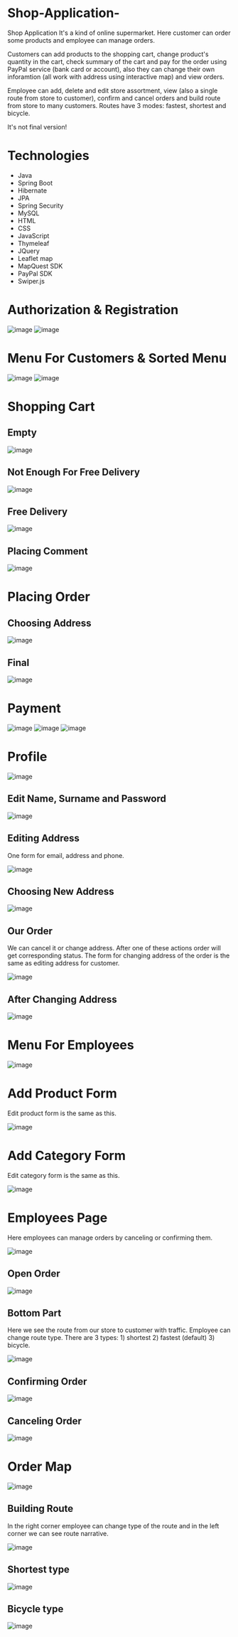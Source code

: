 # Shop-Application-
Shop Application It's a kind of online supermarket. 
Here customer can order some products and employee can manage orders.

Customers can add products to the shopping cart, change product's quantity in the cart, check summary of the cart and pay for the order using PayPal service (bank card or account), 
also they can change their own inforamtion (all work with address using interactive map) and view orders.

Employee can add, delete and edit store assortment, view (also a single route from store to customer), confirm and cancel orders and build route from store to many customers. 
Routes have 3 modes: fastest, shortest and bicycle.

It's not final version!
# Technologies 
  - Java
  - Spring Boot
  - Hibernate
  - JPA
  - Spring Security
  - MySQL
  - HTML
  - CSS
  - JavaScript
  - Thymeleaf
  - JQuery
  - Leaflet map
  - MapQuest SDK
  - PayPal SDK
  - Swiper.js
# Authorization & Registration
![image](https://github.com/RomanMenzheres/Shop-Application-/assets/118287818/eb7a88e9-b741-4c44-a74a-0e5cbbcd3963)
![image](https://github.com/RomanMenzheres/Shop-Application-/assets/118287818/fc2fc4a7-5fb9-465f-b8e6-0912c8733062)

# Menu For Customers & Sorted Menu
![image](https://github.com/RomanMenzheres/Shop-Application-/assets/118287818/4cb76721-d2dd-4dd3-a3f4-100fd3920528)
![image](https://github.com/RomanMenzheres/Shop-Application-/assets/118287818/9740cf50-4d40-4990-bb0a-78a835b1d88a)

# Shopping Cart
## Empty
![image](https://github.com/RomanMenzheres/Shop-Application-/assets/118287818/9666cd48-498f-43d3-b0df-3ce181844ebf)
## Not Enough For Free Delivery
![image](https://github.com/RomanMenzheres/Shop-Application-/assets/118287818/8cae93a6-e76b-491b-a971-4db9e1323799)
## Free Delivery
![image](https://github.com/RomanMenzheres/Shop-Application-/assets/118287818/c65850c7-cbcc-4f80-9d51-0de51cdebdfc)
## Placing Comment
![image](https://github.com/RomanMenzheres/Shop-Application-/assets/118287818/31b05b62-718e-4baa-8e41-595e8fb6b651)

# Placing Order
## Choosing Address
![image](https://github.com/RomanMenzheres/Shop-Application-/assets/118287818/465bdd7e-9639-4e36-80e3-a75ae0c68c01)
## Final
![image](https://github.com/RomanMenzheres/Shop-Application-/assets/118287818/96ad54ef-e2dd-48a4-a322-7d402b2bfd47)

# Payment
![image](https://github.com/RomanMenzheres/Shop-Application-/assets/118287818/80c3785b-6218-468f-a278-e228589555c1)
![image](https://github.com/RomanMenzheres/Shop-Application-/assets/118287818/6695ddba-50d6-45a2-989e-e9b6583dc34f)
![image](https://github.com/RomanMenzheres/Shop-Application-/assets/118287818/e1a4be7c-f6bc-4dbd-b83b-8cffe019ed74)

# Profile
![image](https://github.com/RomanMenzheres/Shop-Application-/assets/118287818/41d03e5b-b6f2-48e7-886b-76cfd657177b)
## Edit Name, Surname and Password
![image](https://github.com/RomanMenzheres/Shop-Application-/assets/118287818/b83a31ff-e53c-4ee4-baa9-4c0ac66a6e3a)
## Editing Address
One form for email, address and phone.

![image](https://github.com/RomanMenzheres/Shop-Application-/assets/118287818/19493443-58ef-41ec-b310-0a067e421958)
## Choosing New Address
![image](https://github.com/RomanMenzheres/Shop-Application-/assets/118287818/472e574a-3d0e-4363-b277-49b8ba2d6165)
## Our Order
We can cancel it or change address. After one of these actions order will get corresponding status. 
The form for changing address of the order is the same as editing address for customer.

![image](https://github.com/RomanMenzheres/Shop-Application-/assets/118287818/25a3246b-0742-4c11-a805-5eb5fc5ff51b)
## After Changing Address
![image](https://github.com/RomanMenzheres/Shop-Application-/assets/118287818/6bee553d-84d4-4bf2-9d55-5af55d94f636)

# Menu For Employees
![image](https://github.com/RomanMenzheres/Shop-Application-/assets/118287818/b266ca52-773e-47c0-89c1-1f04803fc7e2)

# Add Product Form
Edit product form is the same as this.

![image](https://github.com/RomanMenzheres/Shop-Application-/assets/118287818/c9b240b9-e4f5-4039-9260-f3a2eddd16dc)

# Add Category Form
Edit category form is the same as this.

![image](https://github.com/RomanMenzheres/Shop-Application-/assets/118287818/ca6b10fa-6522-42b8-9010-71e4646cc12e)

# Employees Page
Here employees can manage orders by canceling or confirming them.

![image](https://github.com/RomanMenzheres/Shop-Application-/assets/118287818/78cd65d3-66ac-45fa-8ea0-159d769bc8b7)
## Open Order
![image](https://github.com/RomanMenzheres/Shop-Application-/assets/118287818/ecba8fc1-a643-4aa9-9aea-62d0201b4d19)
## Bottom Part
Here we see the route from our store to customer with traffic. Employee can change route type. There are 3 types: 1) shortest 2) fastest (default) 3) bicycle. 

![image](https://github.com/RomanMenzheres/Shop-Application-/assets/118287818/8d71fe1f-e54f-4821-9bbc-499031076f74)
## Confirming Order
![image](https://github.com/RomanMenzheres/Shop-Application-/assets/118287818/36fa2960-a3c4-4615-8694-f5a77b416542)
## Canceling Order
![image](https://github.com/RomanMenzheres/Shop-Application-/assets/118287818/cd319685-9691-464e-b06d-7eaa9b2b847e)

# Order Map
![image](https://github.com/RomanMenzheres/Shop-Application-/assets/118287818/36f12edf-e9e6-4f58-ae02-139f885ae39e)
## Building Route
In the right corner employee can change type of the route and in the left corner we can see route narrative.

![image](https://github.com/RomanMenzheres/Shop-Application-/assets/118287818/37d07f93-933b-4934-99ed-d990c72756b5)
## Shortest type
![image](https://github.com/RomanMenzheres/Shop-Application-/assets/118287818/c1d17c59-a95e-459d-b2cc-ade787e78d65)
## Bicycle type 
![image](https://github.com/RomanMenzheres/Shop-Application-/assets/118287818/2d1aba84-2051-42d9-8b63-2086482a0948)
